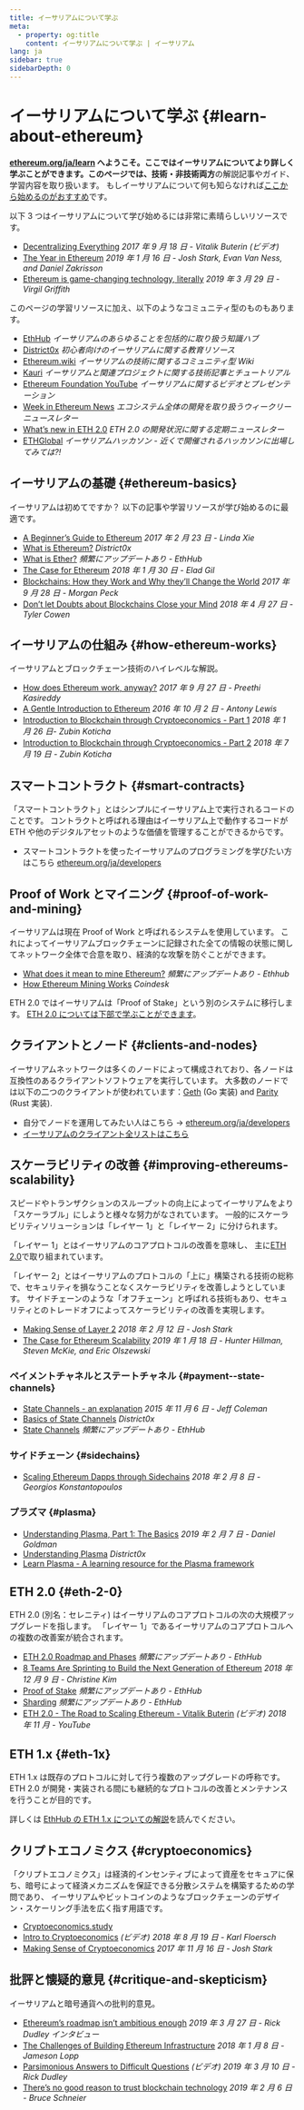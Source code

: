```yaml
---
title: イーサリアムについて学ぶ
meta:
  - property: og:title
    content: イーサリアムについて学ぶ | イーサリアム
lang: ja
sidebar: true
sidebarDepth: 0
---
```


# イーサリアムについて学ぶ {#learn-about-ethereum}

**[ethereum.org/ja/learn](/ja/learn/) へようこそ。ここではイーサリアムについてより詳しく学ぶことができます。**このページでは、技術・非技術**両方**の解説記事やガイド、学習内容を取り扱います。 もしイーサリアムについて何も知らなければ[ここから始めるのがおすすめ](/ja/what-is-ethereum/)です。

以下 3 つはイーサリアムについて学び始めるには非常に素晴らしいリソースです。

- [Decentralizing Everything](https://www.youtube.com/watch?v=WSN5BaCzsbo&feature=youtu.be) _2017 年 9 月 18 日 - Vitalik Buterin (ビデオ)_
- [The Year in Ethereum](https://medium.com/@jjmstark/the-year-in-ethereum-87a17d6f8276) _2019 年 1 月 16 日 - Josh Stark, Evan Van Ness, and Daniel Zakrisson_
- [Ethereum is game-changing technology, literally](https://medium.com/@virgilgr/ethereum-is-game-changing-technology-literally-d67e01a01cf8) _2019 年 3 月 29 日 - Virgil Griffith_

このページの学習リソースに加え、以下のようなコミュニティ型のものもあります。

- [EthHub](https://docs.ethhub.io) _イーサリアムのあらゆることを包括的に取り扱う知識ハブ_
- [District0x](https://education.district0x.io/general-topics/understanding-ethereum/) _初心者向けのイーサリアムに関する教育リソース_
- [Ethereum.wiki](https://ethereum.wiki) _イーサリアムの技術に関するコミュニティ型 Wiki_
- [Kauri](https://kauri.io) _イーサリアムと関連プロジェクトに関する技術記事とチュートリアル_
- [Ethereum Foundation YouTube](https://www.youtube.com/channel/UCNOfzGXD_C9YMYmnefmPH0g) _イーサリアムに関するビデオとプレゼンテーション_
- [Week in Ethereum News](https://weekinethereumnews.com/) _エコシステム全体の開発を取り扱うウィークリーニュースレター_
- [What’s new in ETH 2.0](https://notes.ethereum.org/c/Sk8Zs--CQ) _ETH 2.0 の開発状況に関する定期ニュースレター_
- [ETHGlobal](https://ethglobal.co) _イーサリアムハッカソン - 近くで開催されるハッカソンに出場してみては?!_

## イーサリアムの基礎 {#ethereum-basics}

イーサリアムは初めてですか？ 以下の記事や学習リソースが学び始めるのに最適です。

- [A Beginner’s Guide to Ethereum](https://blog.coinbase.com/a-beginners-guide-to-ethereum-46dd486ceecf) _2017 年 2 月 23 日 - Linda Xie_
- [What is Ethereum?](https://education.district0x.io/general-topics/understanding-ethereum/what-is-ethereum/) _District0x_
- [What is Ether?](https://docs.ethhub.io/ethereum-basics/what-is-ether/) _頻繁にアップデートあり - EthHub_
- [The Case for Ethereum](http://blog.eladgil.com/2018/01/the-case-for-ethereum.html) _2018 年 1 月 30 日 - Elad Gil_
- [Blockchains: How they Work and Why they’ll Change the World](https://spectrum.ieee.org/computing/networks/blockchains-how-they-work-and-why-theyll-change-the-world) _2017 年 9 月 28 日 - Morgan Peck_
- [Don’t let Doubts about Blockchains Close your Mind](https://www.bloomberg.com/opinion/articles/2018-04-27/blockchains-warrant-skepticism-but-keep-an-open-mind) _2018 年 4 月 27 日 - Tyler Cowen_

## イーサリアムの仕組み {#how-ethereum-works}

イーサリアムとブロックチェーン技術のハイレベルな解説。

- [How does Ethereum work, anyway?](https://medium.com/@preethikasireddy/how-does-ethereum-work-anyway-22d1df506369) _2017 年 9 月 27 日 - Preethi Kasireddy_
- [A Gentle Introduction to Ethereum](https://bitsonblocks.net/2016/10/02/gentle-introduction-ethereum/) _2016 年 10 月 2 日 - Antony Lewis_
- [Introduction to Blockchain through Cryptoeconomics - Part 1](https://blockchainatberkeley.blog/introduction-to-blockchain-through-cryptoeconomics-part-1-bitcoin-369f245067f9) _2018 年 1 月 26 日- Zubin Koticha_
- [Introduction to Blockchain through Cryptoeconomics - Part 2](https://medium.com/mechanism-labs/introduction-to-bitcoin-through-cryptoeconomics-part-2-proof-of-work-and-nakamoto-consensus-1252f6a6c012) _2018 年 7 月 19 日 - Zubin Koticha_

## スマートコントラクト {#smart-contracts}

「スマートコントラクト」とはシンプルにイーサリアム上で実行されるコードのことです。 コントラクトと呼ばれる理由はイーサリアム上で動作するコードが ETH や他のデジタルアセットのような価値を管理することができるからです。

- スマートコントラクトを使ったイーサリアムのプログラミングを学びたい方はこちら [ethereum.org/ja/developers](/ja/developers/)

## Proof of Work とマイニング {#proof-of-work-and-mining}

イーサリアムは現在 Proof of Work と呼ばれるシステムを使用しています。 これによってイーサリアムブロックチェーンに記録された全ての情報の状態に関してネットワーク全体で合意を取り、経済的な攻撃を防ぐことができます。

- [What does it mean to mine Ethereum?](https://docs.ethhub.io/using-ethereum/mining/) _頻繁にアップデートあり - Ethhub_
- [How Ethereum Mining Works](https://www.coindesk.com/information/ethereum-mining-works) _Coindesk_

ETH 2.0 ではイーサリアムは「Proof of Stake」という別のシステムに移行します。 [ETH 2.0 については下部で学ぶことができます](#eth-2-0)。

## クライアントとノード {#clients-and-nodes}

イーサリアムネットワークは多くのノードによって構成されており、各ノードは互換性のあるクライアントソフトウェアを実行しています。 大多数のノードでは以下の二つのクライアントが使われています：[Geth](https://geth.ethereum.org/) (Go 実装) and [Parity](https://www.parity.io/ethereum/) (Rust 実装).

- 自分でノードを運用してみたい人はこちら → [ethereum.org/ja/developers](/ja/developers/#クライアントとノードの運用/)
- [イーサリアムのクライアント全リストはこちら](https://github.com/ConsenSys/ethereum-developer-tools-list#ethereum-clients)

## スケーラビリティの改善 {#improving-ethereums-scalability}

スピードやトランザクションのスループットの向上によってイーサリアムをより「スケーラブル」にしようと様々な努力がなされています。 一般的にスケーラビリティソリューションは「レイヤー 1」と「レイヤー 2」に分けられます。

「レイヤー 1」とはイーサリアムのコアプロトコルの改善を意味し、 主に[ETH 2.0](#eth-2-0)で取り組まれています。

「レイヤー 2」とはイーサリアムのプロトコルの「上に」構築される技術の総称で、セキュリティを損なうことなくスケーラビリティを改善しようとしています。 サイドチェーンのような「オフチェーン」と呼ばれる技術もあり、セキュリティとのトレードオフによってスケーラビリティの改善を実現します。

- [Making Sense of Layer 2](https://medium.com/l4-media/making-sense-of-ethereums-layer-2-scaling-solutions-state-channels-plasma-and-truebit-22cb40dcc2f4) _2018 年 2 月 12 日 - Josh Stark_
- [The Case for Ethereum Scalability](https://medium.com/connext/the-case-for-ethereum-scalability-d2a8035f880f) _2019 年 1 月 18 日 - Hunter Hillman, Steven McKie, and Eric Olszewski_

### ペイメントチャネルとステートチャネル {#payment--state-channels}

- [State Channels - an explanation](https://www.jeffcoleman.ca/state-channels/) _2015 年 11 月 6 日 - Jeff Coleman_
- [Basics of State Channels](https://education.district0x.io/general-topics/understanding-ethereum/basics-state-channels/) _District0x_
- [State Channels](https://docs.ethhub.io/ethereum-roadmap/layer-2-scaling/state-channels/) _頻繁にアップデートあり - EthHub_

### サイドチェーン {#sidechains}

- [Scaling Ethereum Dapps through Sidechains](https://medium.com/loom-network/dappchains-scaling-ethereum-dapps-through-sidechains-f99e51fff447) _2018 年 2 月 8 日 - Georgios Konstantopoulos_

### プラズマ {#plasma}

- [Understanding Plasma, Part 1: The Basics](https://www.theblockcrypto.com/2019/02/07/understanding-plasma-part-1-the-basics/) _2019 年 2 月 7 日 - Daniel Goldman_
- [Understanding Plasma](https://education.district0x.io/general-topics/understanding-ethereum/understanding-plasma/) _District0x_
- [Learn Plasma - A learning resource for the Plasma framework](https://www.learnplasma.org/en/)

## ETH 2.0 {#eth-2-0}

ETH 2.0 (別名：セレニティ) はイーサリアムのコアプロトコルの次の大規模アップグレードを指します。 「レイヤー 1」であるイーサリアムのコアプロトコルへの複数の改善案が統合されます。

- [ETH 2.0 Roadmap and Phases](https://docs.ethhub.io/ethereum-roadmap/ethereum-2.0/eth-2.0-phases/) _頻繁にアップデートあり - EthHub_
- [8 Teams Are Sprinting to Build the Next Generation of Ethereum](https://www.coindesk.com/next-gen-buidlers-the-8-teams-working-on-ethereum-2-0) _2018 年 12 月 9 日 - Christine Kim_
- [Proof of Stake](https://docs.ethhub.io/ethereum-roadmap/ethereum-2.0/proof-of-stake/) _頻繁にアップデートあり - EthHub_
- [Sharding](https://docs.ethhub.io/ethereum-roadmap/ethereum-2.0/sharding/) _頻繁にアップデートあり - EthHub_
- [ETH 2.0 - The Road to Scaling Ethereum - Vitalik Buterin](https://youtu.be/kCVpDrlVesA) _(ビデオ) 2018 年 11 月 - YouTube_

## ETH 1.x {#eth-1x}

ETH 1.x は既存のプロトコルに対して行う複数のアップグレードの呼称です。 ETH 2.0 が開発・実装される間にも継続的なプロトコルの改善とメンテナンスを行うことが目的です。

詳しくは [EthHub の ETH 1.x についての解説](https://docs.ethhub.io/ethereum-roadmap/ethereum-1.x/)を読んでください。

## クリプトエコノミクス {#cryptoeconomics}

「クリプトエコノミクス」は経済的インセンティブによって資産をセキュアに保ち、暗号によって経済メカニズムを保証できる分散システムを構築するための学問であり、 イーサリアムやビットコインのようなブロックチェーンのデザイン・スケーリング手法を広く指す用語です。

- [Cryptoeconomics.study](https://cryptoeconomics.study/)
- [Intro to Cryptoeconomics](https://www.youtube.com/watch?v=F0FCI8GxO5I) _(ビデオ) 2018 年 8 月 19 日 - Karl Floersch_
- [Making Sense of Cryptoeconomics](https://medium.com/l4-media/making-sense-of-cryptoeconomics-5edea77e4e8d) _2017 年 11 月 16 日 - Josh Stark_

## 批評と懐疑的意見 {#critique-and-skepticism}

イーサリアムと暗号通貨への批判的意見。

- [Ethereum’s roadmap isn’t ambitious enough](https://decryptmedia.com/6136/vulcanize-rick-dudley-ethereum-roadmap-makerdao-polkadot) _2019 年 3 月 27 日 - Rick Dudley インタビュー_
- [The Challenges of Building Ethereum Infrastructure](https://medium.com/@lopp/the-challenges-of-building-ethereum-infrastructure-87e443e47a4b) _2018 年 1 月 8 日 - Jameson Lopp_
- [Parsimonious Answers to Difficult Questions](https://www.youtube.com/watch?v=GOkSg0BuSdw&feature=youtu.be) _(ビデオ) 2019 年 3 月 10 日 - Rick Dudley_
- [There’s no good reason to trust blockchain technology](https://www.wired.com/story/theres-no-good-reason-to-trust-blockchain-technology/) _2019 年 2 月 6 日 - Bruce Schneier_
